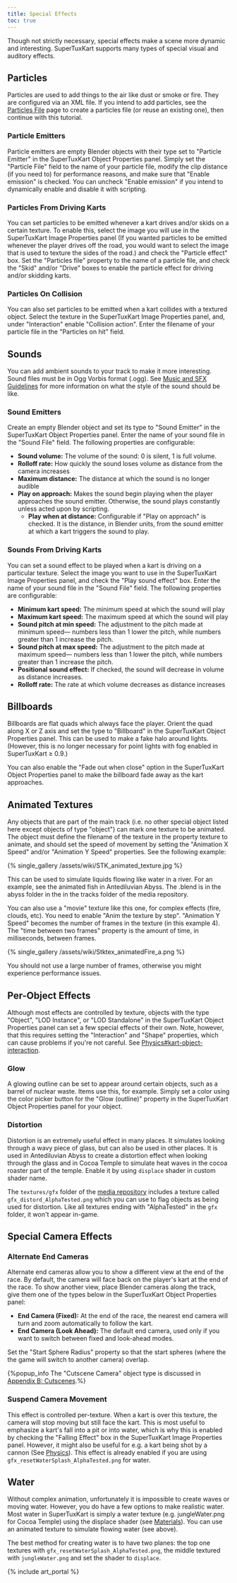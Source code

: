 ```yaml
---
title: Special Effects
toc: true
---
```

Though not strictly necessary, special effects make a scene more dynamic and interesting. SuperTuxKart supports many types of special visual and auditory effects.

## Particles

Particles are used to add things to the air like dust or smoke or fire. They are configured via an XML file. If you intend to add particles, see the [Particles File](Particles_File) page to create a particles file (or reuse an existing one), then continue with this tutorial.

### Particle Emitters

Particle emitters are empty Blender objects with their type set to "Particle Emitter" in the SuperTuxKart Object Properties panel. Simply set the "Particle File" field to the name of your particle file, modify the clip distance (if you need to) for performance reasons, and make sure that "Enable emission" is checked. You can uncheck "Enable emission" if you intend to dynamically enable and disable it with scripting.

### Particles From Driving Karts

You can set particles to be emitted whenever a kart drives and/or skids on a certain texture. To enable this, select the image you will use in the SuperTuxKart Image Properties panel (If you wanted particles to be emitted whenever the player drives off the road, you would want to select the image that is used to texture the sides of the road.) and check the "Particle effect" box. Set the "Particles file" property to the name of a particle file, and check the "Skid" and/or "Drive" boxes to enable the particle effect for driving and/or skidding karts.

### Particles On Collision

You can also set particles to be emitted when a kart collides with a textured object. Select the texture in the SuperTuxKart Image Properties panel, and, under "Interaction" enable "Collision action". Enter the filename of your particle file in the "Particles on hit" field.

## Sounds

You can add ambient sounds to your track to make it more interesting. Sound files must be in Ogg Vorbis format (.ogg). See [Music and SFX Guidelines](Music_and_SFX_Guidelines) for more information on what the style of the sound should be like.

### Sound Emitters

Create an empty Blender object and set its type to "Sound Emitter" in the SuperTuxKart Object Properties panel. Enter the name of your sound file in the "Sound File" field. The following properties are configurable:

* **Sound volume:** The volume of the sound: 0 is silent, 1 is full volume.
* **Rolloff rate:** How quickly the sound loses volume as distance from the camera increases
* **Maximum distance:** The distance at which the sound is no longer audible
* **Play on approach:** Makes the sound begin playing when the player approaches the sound emitter. Otherwise, the sound plays constantly unless acted upon by scripting.
    * **Play when at distance:** Configurable if "Play on approach" is checked. It is the distance, in Blender units, from the sound emitter at which a kart triggers the sound to play.

### Sounds From Driving Karts

You can set a sound effect to be played when a kart is driving on a particular texture. Select the image you want to use in the SuperTuxKart Image Properties panel, and check the "Play sound effect" box. Enter the name of your sound file in the "Sound File" field. The following properties are configurable:

* **Minimum kart speed:** The minimum speed at which the sound will play
* **Maximum kart speed:** The maximum speed at which the sound will play
* **Sound pitch at min speed:** The adjustment to the pitch made at minimum speed— numbers less than 1 lower the pitch, while numbers greater than 1 increase the pitch.
* **Sound pitch at max speed:** The adjustment to the pitch made at maximum speed— numbers less than 1 lower the pitch, while numbers greater than 1 increase the pitch.
* **Positional sound effect:** If checked, the sound will decrease in volume as distance increases.
* **Rolloff rate:** The rate at which volume decreases as distance increases

## Billboards

Billboards are flat quads which always face the player. Orient the quad along X or Z axis and set the type to "Billboard" in the SuperTuxKart Object Properties panel. This can be used to make a fake halo around lights. (However, this is no longer necessary for point lights with fog enabled in SuperTuxKart ≥ 0.9.)

You can also enable the "Fade out when close" option in the SuperTuxKart Object Properties panel to make the billboard fade away as the kart approaches.

## Animated Textures

Any objects that are part of the main track (i.e. no other special object listed here except objects of type "object") can mark one texture to be animated. The object must define the filename of the texture in the property texture to animate, and should set the speed of movement by setting the "Animation X Speed" and/or "Animation Y Speed" properties. See the following example:

{% single_gallery /assets/wiki/STK_animated_texture.jpg %}

This can be used to simulate liquids flowing like water in a river. For an example, see the animated fish in Antediluvian Abyss. The .blend is in the abyss folder in the in the tracks folder of the media repository.

You can also use a "movie" texture like this one, for complex effects (fire, clouds, etc). You need to enable "Anim the texture by step". "Animation Y Speed" becomes the number of frames in the texture (in this example 4). The "time between two frames" property is the amount of time, in milliseconds, between frames.

{% single_gallery /assets/wiki/Stktex_animatedFire_a.png %}

You should not use a large number of frames, otherwise you might experience performance issues.

## Per-Object Effects

Although most effects are controlled by texture, objects with the type "Object", "LOD Instance", or "LOD Standalone" in the SuperTuxKart Object Properties panel can set a few special effects of their own. Note, however, that this requires setting the "Interaction" and "Shape" properties, which can cause problems if you're not careful. See [Physics\#kart-object-interaction](Physics#kart-object-interaction).

### Glow

A glowing outline can be set to appear around certain objects, such as a barrel of nuclear waste. Items use this, for example. Simply set a color using the color picker button for the "Glow (outline)" property in the SuperTuxKart Object Properties panel for your object.

### Distortion

Distortion is an extremely useful effect in many places. It simulates looking through a wavy piece of glass, but can also be used in other places. It is used in Antediluvian Abyss to create a distortion effect when looking through the glass and in Cocoa Temple to simulate heat waves in the cocoa roaster part of the temple. Enable it by using `displace` shader in custom shader name.

The `textures/gfx` folder of the [media repository](Media_Repo) includes a texture called `gfx_distord_AlphaTested.png` which you can use to flag objects as being used for distortion. Like all textures ending with "AlphaTested" in the `gfx` folder, it won't appear in-game.

## Special Camera Effects

### Alternate End Cameras

Alternate end cameras allow you to show a different view at the end of the race. By default, the camera will face back on the player's kart at the end of the race. To show another view, place Blender cameras along the track, give them one of the types below in the SuperTuxKart Object Properties panel:

* **End Camera (Fixed):** At the end of the race, the nearest end camera will turn and zoom automatically to follow the kart.
* **End Camera (Look Ahead):** The default end camera, used only if you want to switch between fixed and look-ahead modes.

Set the "Start Sphere Radius" property so that the start spheres (where the the game will switch to another camera) overlap.

{%popup_info The "Cutscene Camera" object type is discussed in [Appendix B: Cutscenes](Cutscenes).%}

### Suspend Camera Movement

This effect is controlled per-texture. When a kart is over this texture, the camera will stop moving but still face the kart. This is most useful to emphasize a kart's fall into a pit or into water, which is why this is enabled by checking the "Falling Effect" box in the SuperTuxKart Image Properties panel. However, it might also be useful for e.g. a kart being shot by a cannon (See [Physics](Physics)). This effect is already enabled if you are using `gfx_resetWaterSplash_AlphaTested.png` for water.

## Water

Without complex animation, unfortunately it is impossible to create waves or moving water. However, you do have a few options to make realistic water. Most water in SuperTuxKart is simply a water texture (e.g. jungleWater.png for Cocoa Temple) using the displace shader (see [Materials](Materials)). You can use an animated texture to simulate flowing water (see above).

The best method for creating water is to have two planes: the top one textures with `gfx_resetWaterSplash_AlphaTested.png`, the middle textured with `jungleWater.png` and set the shader to `displace`.

{% include art_portal %}
